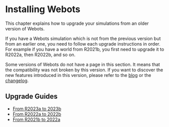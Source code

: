 # Installing Webots

This chapter explains how to upgrade your simulations from an older version of Webots.

If you have a Webots simulation which is not from the previous version but from an earlier one, you need to follow each upgrade instructions in order. For example if you have a world from R2021b, you first need to upgrade it to R2022a, then R2022b, and so on.

Some versions of Webots do not have a page in this section. It means that the compatibility was not broken by this version. If you want to discover the new features introduced in this version, please refer to the [blog](../blog/index.md) or the [changelog](../reference/changelog.md).

## Upgrade Guides

- [From R2023a to 2023b](from-2023a-to-2023b.md)
- [From R2022a to 2022b](from-2022a-to-2022b.md)
- [From R2021b to 2022a](from-2021b-to-2022a.md)
